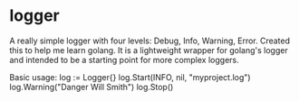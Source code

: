 # logger
A really simple logger with four levels: Debug, Info, Warning, Error. Created this to help me learn golang.
It is a lightweight wrapper for golang's logger and intended to be a starting point for more complex loggers.

Basic usage:
	log := Logger{}
	log.Start(INFO, nil, "myproject.log")
	log.Warning("Danger Will Smith")
	log.Stop()
